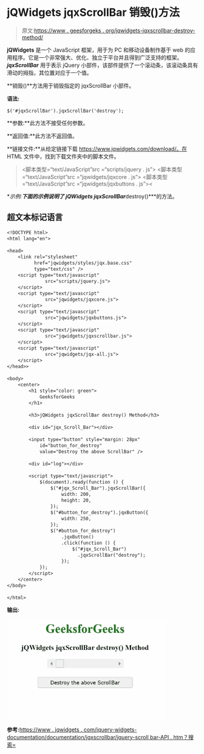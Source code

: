 # jQWidgets jqxScrollBar 销毁()方法

> 原文:[https://www . geesforgeks . org/jqwidgets-jqxscrollbar-destroy-method/](https://www.geeksforgeeks.org/jqwidgets-jqxscrollbar-destroy-method/)

**jQWidgets** 是一个 JavaScript 框架，用于为 PC 和移动设备制作基于 web 的应用程序。它是一个非常强大、优化、独立于平台并且得到广泛支持的框架。 ***jqxScrollBar*** 用于表示 jQuery 小部件，该部件提供了一个滚动条，该滚动条具有滑动的拇指，其位置对应于一个值。

**销毁()**方法用于销毁指定的 jqxScrollBar 小部件。

**语法:**

```
$('#jqxScrollBar').jqxScrollBar('destroy'); 
```

**参数:**此方法不接受任何参数。

**返回值:**此方法不返回值。

**链接文件:**从给定链接下载 https://www.jqwidgets.com/download/。在 HTML 文件中，找到下载文件夹中的脚本文件。

> <link rel="”stylesheet”" href="”jqwidgets/styles/jqx.base.css”" type="”text/css”/">
> <脚本类型=“text/JavaScript”src =“scripts/jquery . js”></script>
> <脚本类型=“text/JavaScript”src =“jqwidgets/jqxcore . js”></script>
> <脚本类型=“text/JavaScript”src =“jqwidgets/jqxbuttons . js”><

**示例:**下面的示例说明了 jQWidgets jqxScrollBar***destroy()***的方法。

## 超文本标记语言

```
<!DOCTYPE html>
<html lang="en">

<head>
    <link rel="stylesheet"
          href="jqwidgets/styles/jqx.base.css"
          type="text/css" />
    <script type="text/javascript" 
              src="scripts/jquery.js">
    </script>
    <script type="text/javascript" 
              src="jqwidgets/jqxcore.js">
    </script>
    <script type="text/javascript"
              src="jqwidgets/jqxbuttons.js">
    </script>
    <script type="text/javascript" 
              src="jqwidgets/jqxscrollbar.js">
    </script>
    <script type="text/javascript" 
              src="jqwidgets/jqx-all.js">
    </script>
</head>>

<body>
    <center>
        <h1 style="color: green">
            GeeksforGeeks
        </h1>

        <h3>jQWidgets jqxScrollBar destroy() Method</h3>

        <div id="jqx_Scroll_Bar"></div>

        <input type="button" style="margin: 28px"
            id="button_for_destroy" 
            value="Destroy the above ScrollBar" />

        <div id="log"></div>

        <script type="text/javascript">
            $(document).ready(function () {
                $("#jqx_Scroll_Bar").jqxScrollBar({
                    width: 200,
                    height: 20,
                });
                $("#button_for_destroy").jqxButton({
                    width: 250,
                });
                $("#button_for_destroy")
                    .jqxButton()
                    .click(function () {
                        $("#jqx_Scroll_Bar")
                          .jqxScrollBar("destroy");
                    });
            });
        </script>
    </center>
</body>

</html>
```

**输出:**

![](img/668af741b9c957e744501cbd6d0bb96a.png)

**参考:**[https://www . jqwidgets . com/jquery-widgets-documentation/documentation/jqxscrollbar/jquery-scroll bar-API . htm？搜索=](https://www.jqwidgets.com/jquery-widgets-documentation/documentation/jqxscrollbar/jquery-scrollbar-api.htm?search=)